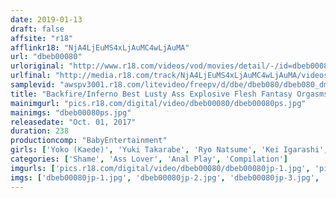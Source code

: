 ```yaml
---
date: 2019-01-13
draft: false
affsite: "r18"
afflinkr18: "NjA4LjEuMS4xLjAuMC4wLjAuMA"
url: "dbeb00080"
urloriginal: "http://www.r18.com/videos/vod/movies/detail/-/id=dbeb00080"
urlfinal: "http://media.r18.com/track/NjA4LjEuMS4xLjAuMC4wLjAuMA/videos/vod/movies/detail/-/id=dbeb00080"
samplevid: "awspv3001.r18.com/litevideo/freepv/d/dbe/dbeb080/dbeb080_dmb_w.mp4"
title: "Backfire/Inferno Best Lusty Ass Explosive Flesh Fantasy Orgasms These Uncontrollably Trembling Asses And Twitching Lips Are Playing A Song Of Ultimate Female Passion"
mainimgurl: "pics.r18.com/digital/video/dbeb00080/dbeb00080ps.jpg"
mainimgs: "dbeb00080ps.jpg"
releasedate: "Oct. 01, 2017"
duration: 238
productioncomp: "BabyEntertainment"
girls: ['Yoko (Kaede)', 'Yuki Takarabe', 'Ryo Natsume', 'Kei Igarashi', 'Chihiro Asai', 'Emi Midorikawa', 'Ryoko Asamiya', 'Sanae Momoi', 'Megumi Shino', 'Shizuka Kano']
categories: ['Shame', 'Ass Lover', 'Anal Play', 'Compilation']
imgurls: ['pics.r18.com/digital/video/dbeb00080/dbeb00080jp-1.jpg', 'pics.r18.com/digital/video/dbeb00080/dbeb00080jp-2.jpg', 'pics.r18.com/digital/video/dbeb00080/dbeb00080jp-3.jpg', 'pics.r18.com/digital/video/dbeb00080/dbeb00080jp-4.jpg', 'pics.r18.com/digital/video/dbeb00080/dbeb00080jp-5.jpg', 'pics.r18.com/digital/video/dbeb00080/dbeb00080jp-6.jpg', 'pics.r18.com/digital/video/dbeb00080/dbeb00080jp-7.jpg', 'pics.r18.com/digital/video/dbeb00080/dbeb00080jp-8.jpg', 'pics.r18.com/digital/video/dbeb00080/dbeb00080jp-9.jpg', 'pics.r18.com/digital/video/dbeb00080/dbeb00080jp-10.jpg', 'pics.r18.com/digital/video/dbeb00080/dbeb00080jp-11.jpg', 'pics.r18.com/digital/video/dbeb00080/dbeb00080jp-12.jpg', 'pics.r18.com/digital/video/dbeb00080/dbeb00080jp-13.jpg', 'pics.r18.com/digital/video/dbeb00080/dbeb00080jp-14.jpg', 'pics.r18.com/digital/video/dbeb00080/dbeb00080jp-15.jpg', 'pics.r18.com/digital/video/dbeb00080/dbeb00080jp-16.jpg', 'pics.r18.com/digital/video/dbeb00080/dbeb00080jp-17.jpg', 'pics.r18.com/digital/video/dbeb00080/dbeb00080jp-18.jpg', 'pics.r18.com/digital/video/dbeb00080/dbeb00080jp-19.jpg', 'pics.r18.com/digital/video/dbeb00080/dbeb00080jp-20.jpg']
imgs: ['dbeb00080jp-1.jpg', 'dbeb00080jp-2.jpg', 'dbeb00080jp-3.jpg', 'dbeb00080jp-4.jpg', 'dbeb00080jp-5.jpg', 'dbeb00080jp-6.jpg', 'dbeb00080jp-7.jpg', 'dbeb00080jp-8.jpg', 'dbeb00080jp-9.jpg', 'dbeb00080jp-10.jpg', 'dbeb00080jp-11.jpg', 'dbeb00080jp-12.jpg', 'dbeb00080jp-13.jpg', 'dbeb00080jp-14.jpg', 'dbeb00080jp-15.jpg', 'dbeb00080jp-16.jpg', 'dbeb00080jp-17.jpg', 'dbeb00080jp-18.jpg', 'dbeb00080jp-19.jpg', 'dbeb00080jp-20.jpg']
---
```

